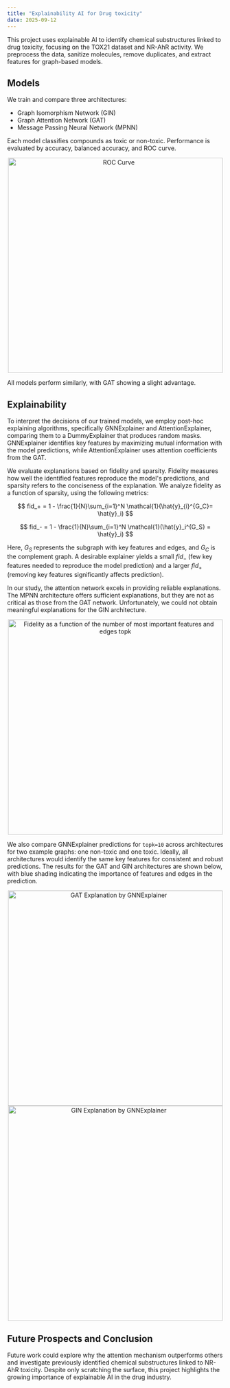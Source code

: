 ```yaml
---
title: "Explainability AI for Drug toxicity"
date: 2025-09-12
---
```

<div style="text-align:center;">
<a href="https://github.com/ShaswataRoy/shaswataroy.github.io" target="_blank" style="margin-right:20px;">
  <i class="fab fa-github" style="font-size:2em;"></i>
</a>
<a href="https://www.erdosinstitute.org/_files/ugd/660616_0da58d56257f426e9ed943a93f434d76.pdf" target="_blank">
  <i class="fas fa-file-pdf" style="font-size:2em;color:#d9534f;"></i>
</a>
</div>

This project uses explainable AI to identify chemical substructures linked to drug toxicity, focusing on the TOX21 dataset and NR-AhR activity. We preprocess the data, sanitize molecules, remove duplicates, and extract features for graph-based models.

<!--more-->

## Models

We train and compare three architectures:

- Graph Isomorphism Network (GIN)
- Graph Attention Network (GAT)
- Message Passing Neural Network (MPNN)

Each model classifies compounds as toxic or non-toxic. Performance is evaluated by accuracy, balanced accuracy, and ROC curve.

<div style="text-align:center;">
  <img src="/figures/roc.png" alt="ROC Curve" width="500"/>
</div>

All models perform similarly, with GAT showing a slight advantage.

## Explainability

To interpret the decisions of our trained models, we employ post-hoc explaining algorithms, specifically GNNExplainer and AttentionExplainer, comparing them to a DummyExplainer that produces random masks. GNNExplainer identifies key features by maximizing mutual information with the model predictions, while AttentionExplainer uses attention coefficients from the GAT.

We evaluate explanations based on fidelity and sparsity. Fidelity measures how well the identified features reproduce the model's predictions, and sparsity refers to the conciseness of the explanation. We analyze fidelity as a function of sparsity, using the following metrics:

$$
fid_+ = 1 - \frac{1}{N}\sum_{i=1}^N \mathcal{1}(\hat{y}_{i}^{G_C}= \hat{y}_i)
$$ 

$$
fid_- = 1 - \frac{1}{N}\sum_{i=1}^N \mathcal{1}(\hat{y}_i^{G_S} = \hat{y}_i)
$$

Here, $G_{S}$ represents the subgraph with key features and edges, and $G_{C}$ is the complement graph. A desirable explainer yields a small $fid_-$ (few key features needed to reproduce the model prediction) and a larger $fid_+$ (removing key features significantly affects prediction).

In our study, the attention network excels in providing reliable explanations. The MPNN architecture offers sufficient explanations, but they are not as critical as those from the GAT network. Unfortunately, we could not obtain meaningful explanations for the GIN architecture.

<div style="text-align:center;">
    <img src="/figures/fidelity.png" alt="Fidelity as a function of the number of most important features and edges topk" width="500"/>
</div>

We also compare GNNExplainer predictions for `topk=10` across architectures for two example graphs: one non-toxic and one toxic. Ideally, all architectures would identify the same key features for consistent and robust predictions. The results for the GAT and GIN architectures are shown below, with blue shading indicating the importance of features and edges in the prediction.

<div style="text-align:center;">
  <img src="/figures/gat_explanation.png" alt="GAT Explanation by GNNExplainer" width="500"/>
  <img src="/figures/gin_explanation.png" alt="GIN Explanation by GNNExplainer" width="500"/>
</div>

## Future Prospects and Conclusion

Future work could explore why the attention mechanism outperforms others and investigate previously identified chemical substructures linked to NR-AhR toxicity. Despite only scratching the surface, this project highlights the growing importance of explainable AI in the drug industry.

